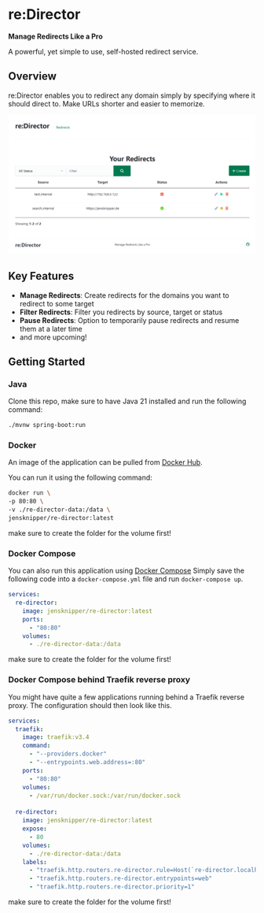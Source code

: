 # re:Director

**Manage Redirects Like a Pro**

A powerful, yet simple to use, self-hosted redirect service.

## Overview

re:Director enables you to redirect any domain simply by specifying where it should direct to. Make URLs shorter and easier to memorize.

![re:Director Main Page](doc/main_page.png)

## Key Features

- **Manage Redirects**: Create redirects for the domains you want to redirect to some target
- **Filter Redirects**: Filter you redirects by source, target or status
- **Pause Redirects**: Option to temporarily pause redirects and resume them at a later time
- and more upcoming!

## Getting Started

### Java

Clone this repo, make sure to have Java 21 installed and run the following command:

```bash
./mvnw spring-boot:run
```

### Docker

An image of the application can be pulled from [Docker Hub](https://hub.docker.com/repository/docker/jensknipper/re-director).

You can run it using the following command:
```bash
docker run \
-p 80:80 \
-v ./re-director-data:/data \
jensknipper/re-director:latest
```
make sure to create the folder for the volume first!

### Docker Compose

You can also run this application using [Docker Compose](https://docs.docker.com/compose/)
Simply save the following code into a `docker-compose.yml` file and run `docker-compose up`.

```yaml
services:
  re-director:
    image: jensknipper/re-director:latest
    ports:
      - "80:80"
    volumes:
      - ./re-director-data:/data
```
make sure to create the folder for the volume first!

### Docker Compose behind Traefik reverse proxy

You might have quite a few applications running behind a Traefik reverse proxy. The configuration should then look like this.

```yaml
services:
  traefik:
    image: traefik:v3.4
    command:
      - "--providers.docker"
      - "--entrypoints.web.address=:80"
    ports:
      - "80:80"
    volumes:
      - /var/run/docker.sock:/var/run/docker.sock
 
  re-director:
    image: jensknipper/re-director:latest
    expose:
      - 80
    volumes:
      - ./re-director-data:/data
    labels:
      - "traefik.http.routers.re-director.rule=Host(`re-director.localhost`) || HostRegexp(`.+`)"
      - "traefik.http.routers.re-director.entrypoints=web"
      - "traefik.http.routers.re-director.priority=1"
```
make sure to create the folder for the volume first!
